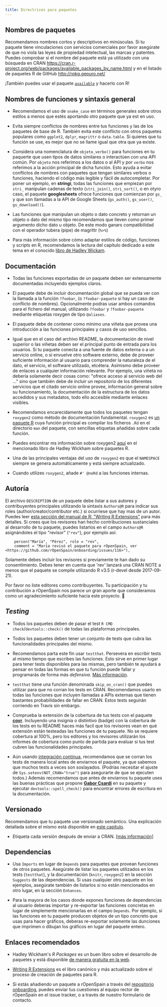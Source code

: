 ```yaml
---
title: Directrices para paquetes
---
```


## Nombres de paquetes

Recomendamos nombres cortos y descriptivos en minúsculas. Si tu paquete tiene vinculaciones con servicios comerciales por favor asegúrate de que no viola las leyes de propiedad intelectual, las marcas y patentes. Puedes comprobar si el nombre del paquete está ya utilizado con una búsqueda en CRAN https://cran.r-project.org/web/packages/available_packages_by_name.html y en el listado de paquetes R de GitHub http://rpkg.gepuro.net/

¡También puedes usar el paquete [`available`](https://github.com/ropenscilabs/available) y hacerlo con R!

## Nombres de funciones y sintaxis general


* Recomendamos el uso de `snake_case` en términos generales sobre otros estilos a menos que estés aportando otro paquete que ya est en uso.

* Evita siempre conflictos de nombres entre tus funciones y las de los paquetes de base de R. También evita este conflicto con otros paquetes populares como `ggplot2`, `dplyr`, `magrittr` o `data.table`. Si quieres que tu función se use, es mejor que no se llame igual que otra que ya existe.

* Considera una nomenclatura de `objeto_verbo()` para funciones en tu paquerte que usen tipos de datos similares o interactúen con una API común. Por `objeto` nos referimos a los datos o al API y por `verbo` nos referimos a la acción principal de dicha función. Esto ayuda a evitar conflictos de nombres con paquetes que tengan similares verbos o funciones, haciendo el código más legible y fácil de autocompletar. Por poner un ejemplo, en **stringi**, todas las funciones que empiezan por `stri_` manipulan cadenas de texto (`stri_join()`, `stri_sort()`, o en otyro caso, el paquete **googlesheets** ofrece funciones que comienzan por `gs_` y que son llamadas a la API de Google Sheets (`gs_auth()`, `gs_user()`, `gs_download()`).

* Las funciones que manipulan un objeto o dato concreto y retornan un objeto o dato del mismo tipo recomendamos que lleven como primer argumento dicho dato u objeto. De este modo ganars compatibilidad con el operador tubera (pipe) de magrittr (`%>%`)

* Para más información sobre cómo adaptar estilos de código, funciones y scripts en R, recomendamos la lectura del capítulo dedicado a este tema en el conocido [libro de Hadley Wickam](http://r-pkgs.had.co.nz/r.html).

## Documentación


* Todas las funciones exportadas de un paquete deben ser extensamente documentadas incluyendo ejemplos claros.

* El paquete debe de incluir documentación global que se pueda ver con la llamada a la función `?foobar`, (o `?foobar-paquete` si hay un caso de conflicto de nombres). Opcionalmente podras usar ambos comandos para el fichero del manual, utilizando `?foobar` y `?foobar-paquete` mediante etiquetas roxygen de tipo `@aliases`.

* El paquete debe de contener como mínimo una viñeta que provea una introducción a las funciones principales y casos de uso sencillos.

* Igual que en el caso del archivo README, la documentación de nivel superior o las viñetas deben ser el principal punto de entrada para los usuarios. Si tu paquete conecta a una fuente de datos externa o a un servicio online, o si envuelve otro software externo, debe de proveer suficiente información al usuario para comprender la naturaleza de el dato, el servicio, el software utilizado, etcétera. Asímismo debe proveer de enlaces a cualquier información relevante.
Por ejemplo, una viñeta no debería solamente decir cosas como: "ofrece acceso al servicio web del ..." sino que también debe de incluir un repositorio de los diferentes servicios que el citado servicio online provee, información general sobre su funcionamiento, la documentación de la estructura de los datos accedidos y sus metadatos, todo ello accesible mediante enlaces visibles.                      

* Recomendamos encarecidamente que todos los paquetes tengan `roxygen2` como método de documentación fundamental.  `roxygen2` es [un paquete R](http://cran.r-project.org/web/packages/roxygen2/index.html) cuya función principal es compilar  los ficheros `.Rd` en el directorio `man` del paquete, con sencillas etiquetas añadidas sobre cada función.

* Puedes encontrar ms información sobre roxygen2 [aquí](http://r-pkgs.had.co.nz/man.html) en el mencionado libro de Hadley Wickham sobre paquetes R.

* Una de las principales ventajas del uso de `roxygen2`  es que el `NAMESPACE` siempre se genera automáticamente y está siempre actualizado.

* Cuando utilizes `roxygen2`, añade `#' @noRd` a las funciones internas.

## Autoría


El archivo `DESCRIPTION` de un paquete debe listar a sus autores y contribuyentes principales utilizando la sintaxis `Authors@R` para indicar sus roles (author/creator/contributor etc.) si ocurriese que hay mas de un autor. Puedes leer [esta sección del manual de R: "Writing R Extensions"](https://cran.rstudio.com/doc/manuals/r-release/R-exts.html#The-DESCRIPTION-file) para más detalles. Si crees que los revisores han hecho contribuciones sustanciales al desarrollo de tu paquete, puedes listarlos en el campo `Authors@R` asignándoles el tipo "revisor" (`"rev"`), por ejemplo así:

```
    person("María", "Pérez", role = "rev",
    comment = "María revisó el paquete para rOpenSpain, ver <https://github.com/rOpenSpain/onboarding/issues/116>"),
```

Solamente debes incluir los revisores si previamente te han dado su consentimiento. Debes tener en cuenta que 'rev' lanzará una   CRAN NOTE a menos que el paquete se compile utilizando R v3.5 (r-devel desde 2017-09-21).

Por favor no liste editores como contribuyentes. Tu participación y tu contribución a rOpenSpain nos parece un gran aporte que consideramos como un agradecimiento suficiente hacia este proyecto. 🙂

## _Testing_

* Todos los paquetes deben de pasar el test `R CMD check`/`devtools::check()` de todas las plataformas principales.

* Todos los paquetes deben tener un conjunto de tests que cubra las funcionalidades principales del mismo.

* Recomendamos parta este fin usar `testthat`. Persevera en escribir tests al mismo tiempo que escribes las funciones. Esto sirve en primer lugar para tener tests disponibles para las mismas, pero también te ayudará a pensar en todas las formas en que tu función puede fallar y programarás de forma más _defensiva_. [Más información](http://r-pkgs.had.co.nz/tests.html).

* `testthat` tiene una función denominada `skip_on_cran()` que puedes utilizar para que no corran los tests en CRAN. Recomendamos usarlo en todas las  funciones que incluyen llamadas a APIs externas que tienen bastantes probabilidades de fallar en CRAN. Estos tests seguirán corriendo en Travis sin embargo.

* Comprueba la extensión de la cobertura de tus tests con el paquete [**covr**](https://github.com/jimhester/covr). Incluyendo una insignia o distintivo (badge) con la cobertura de los tests en tu README haces más facil que los revisores vean en qué extensión están testeadas las funciones de tu paquete. No se requiere cobertura al 100%, pero los editores y los revisores utilizarán los informes de cobertura como punto de partida para evaluar si tus test cubren las funcionalidades principales.

* Aún usando [integración continua](#ci), recomendamos que se corran los tests de manera local antes de enviarnos el paquete, ya que sabemos que muchos tests a veces son soslayados. (Podrías necesitar el ajuste de `Sys.setenv(NOT_CRAN="true")` para asegurarte de que se ejecuten todos.) Además recomendamos que antes de enviarnos tu paquete uses las buenas prácticas que propone [**Gabor Csardi**](https://github.com/MangoTheCat/goodpractice/) en su paquete y ejecutar `devtools::spell_check()` para encontrar errores de escritura en la documentación.

## Versionado

 Recomendamos que tu paquete use versionado semántico. Una explicación detallada sobre el mismo está disponible en [este capítulo](http://r-pkgs.had.co.nz/description.html#version).
 
 * Etiqueta cada versión después de enviar a CRAN. [[más información](http://marker.to/ZYd3kZ)]

## Dependencias


* Usa `Imports` en lugar de `Depends` para paquetes que provean funciones de otros paquetes. Asegúrate de listar los paquetes utilizados en los tests (`testthat`), y la documentación (`knitr`, `roxygen2`)  en la sección `Suggests` de las dependencias. Si usas cualquier otro paquete en los ejemplos, asegúrate también de listarlos si no están mencionados en otro lugar, en la sección `Enhances`.

* Para la mayora de los casos donde expones funciones de dependencias al usuario deberas importar y re-exportar las funciones concretas en lugar de simplemente mencionarlas en el campo `Depends`. Por ejemplo, si las funciones en tu paquete producen objetos de un tipo concreto que usas para hacer gráficos, deberas re-exportar solamente las dunciones que imprimen o dibujan los gráficos en lugar del paquete entero.


## Enlaces recomendados


* Hadley Wickham's _R Packages_ es un buen libro sobre el desarrollo de paquetes y está disponible [de manera gratuita en la web](http://r-pkgs.had.co.nz/).

* [Writing R Extensions](https://cran.r-project.org/doc/manuals/r-release/R-exts.html) es el libro canónico y más actualizado sobre el proceso de creación de paquetes para R.

* Si estás añadiendo un paquete a rOpenSpain a través del [repositorio onboarding](https://github.com/rOpenSpain/onboarding), puedes enviar tus cuestiones al equipo rector de rOpenSpain en el issue tracker, o a través de nuestro formulario de contacto.
